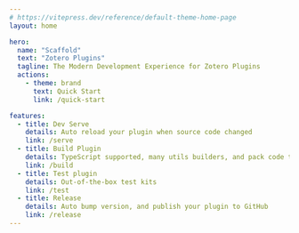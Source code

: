 ```yaml
---
# https://vitepress.dev/reference/default-theme-home-page
layout: home

hero:
  name: "Scaffold"
  text: "Zotero Plugins"
  tagline: The Modern Development Experience for Zotero Plugins
  actions:
    - theme: brand
      text: Quick Start
      link: /quick-start

features:
  - title: Dev Serve
    details: Auto reload your plugin when source code changed
    link: /serve
  - title: Build Plugin
    details: TypeScript supported, many utils builders, and pack code to xpi
    link: /build
  - title: Test plugin
    details: Out-of-the-box test kits
    link: /test
  - title: Release
    details: Auto bump version, and publish your plugin to GitHub
    link: /release
---
```


